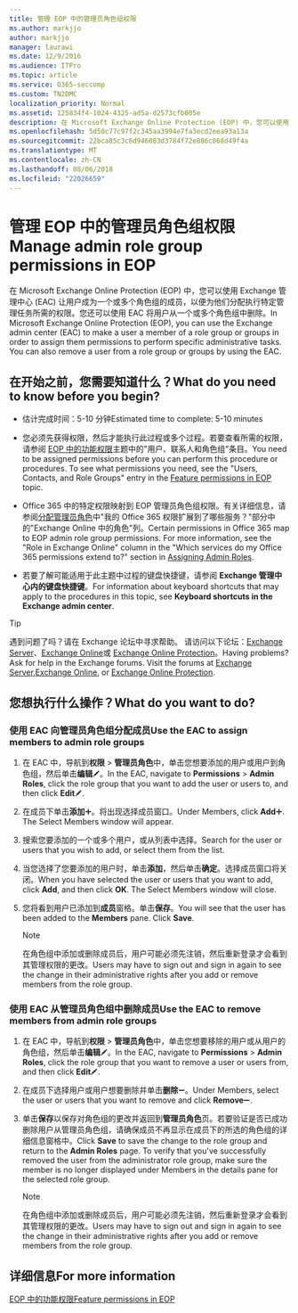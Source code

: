 ```yaml
---
title: 管理 EOP 中的管理员角色组权限
ms.author: markjjo
author: markjjo
manager: laurawi
ms.date: 12/9/2016
ms.audience: ITPro
ms.topic: article
ms.service: O365-seccomp
ms.custom: TN2DMC
localization_priority: Normal
ms.assetid: 125834f4-1024-4325-ad5a-d2573cfb005e
description: 在 Microsoft Exchange Online Protection (EOP) 中，您可以使用 Exchange 管理中心 (EAC) 让用户成为一个或多个角色组的成员，以便为他们分配执行特定管理任务所需的权限。您还可以使用 EAC 将用户从一个或多个角色组中删除。
ms.openlocfilehash: 5d50c77c97f2c345aa3994e7fa3ecd2eea93a13a
ms.sourcegitcommit: 22bca85c3c6d946083d3784f72e886c068d49f4a
ms.translationtype: MT
ms.contentlocale: zh-CN
ms.lasthandoff: 08/06/2018
ms.locfileid: "22026659"
---
```

# <a name="manage-admin-role-group-permissions-in-eop"></a><span data-ttu-id="fe045-104">管理 EOP 中的管理员角色组权限</span><span class="sxs-lookup"><span data-stu-id="fe045-104">Manage admin role group permissions in EOP</span></span>
  
<span data-ttu-id="fe045-p102">在 Microsoft Exchange Online Protection (EOP) 中，您可以使用 Exchange 管理中心 (EAC) 让用户成为一个或多个角色组的成员，以便为他们分配执行特定管理任务所需的权限。您还可以使用 EAC 将用户从一个或多个角色组中删除。</span><span class="sxs-lookup"><span data-stu-id="fe045-p102">In Microsoft Exchange Online Protection (EOP), you can use the Exchange admin center (EAC) to make a user a member of a role group or groups in order to assign them permissions to perform specific administrative tasks. You can also remove a user from a role group or groups by using the EAC.</span></span>
  
## <a name="what-do-you-need-to-know-before-you-begin"></a><span data-ttu-id="fe045-107">在开始之前，您需要知道什么？</span><span class="sxs-lookup"><span data-stu-id="fe045-107">What do you need to know before you begin?</span></span>

- <span data-ttu-id="fe045-108">估计完成时间：5-10 分钟</span><span class="sxs-lookup"><span data-stu-id="fe045-108">Estimated time to complete: 5-10 minutes</span></span>
    
- <span data-ttu-id="fe045-p103">您必须先获得权限，然后才能执行此过程或多个过程。若要查看所需的权限，请参阅 [EOP 中的功能权限](feature-permissions-in-eop.md)主题中的"用户、联系人和角色组"条目。</span><span class="sxs-lookup"><span data-stu-id="fe045-p103">You need to be assigned permissions before you can perform this procedure or procedures. To see what permissions you need, see the "Users, Contacts, and Role Groups" entry in the [Feature permissions in EOP](feature-permissions-in-eop.md) topic.</span></span> 
    
- <span data-ttu-id="fe045-p104">Office 365 中的特定权限映射到 EOP 管理员角色组权限。有关详细信息，请参阅[分配管理员角色](https://go.microsoft.com/fwlink/p/?LinkId=286708)中"我的 Office 365 权限扩展到了哪些服务？"部分中的"Exchange Online 中的角色"列。</span><span class="sxs-lookup"><span data-stu-id="fe045-p104">Certain permissions in Office 365 map to EOP admin role group permissions. For more information, see the "Role in Exchange Online" column in the "Which services do my Office 365 permissions extend to?" section in [Assigning Admin Roles](https://go.microsoft.com/fwlink/p/?LinkId=286708).</span></span>
    
- <span data-ttu-id="fe045-114">若要了解可能适用于此主题中过程的键盘快捷键，请参阅 **Exchange 管理中心内的键盘快捷键**。</span><span class="sxs-lookup"><span data-stu-id="fe045-114">For information about keyboard shortcuts that may apply to the procedures in this topic, see **Keyboard shortcuts in the Exchange admin center**.</span></span>
    
> [!TIP]
> <span data-ttu-id="fe045-p105">遇到问题了吗？请在 Exchange 论坛中寻求帮助。 请访问以下论坛：[Exchange Server](https://go.microsoft.com/fwlink/p/?linkId=60612)、[Exchange Online](https://go.microsoft.com/fwlink/p/?linkId=267542)或 [Exchange Online Protection](https://go.microsoft.com/fwlink/p/?linkId=285351)。</span><span class="sxs-lookup"><span data-stu-id="fe045-p105">Having problems? Ask for help in the Exchange forums. Visit the forums at [Exchange Server](https://go.microsoft.com/fwlink/p/?linkId=60612),[Exchange Online](https://go.microsoft.com/fwlink/p/?linkId=267542), or [Exchange Online Protection](https://go.microsoft.com/fwlink/p/?linkId=285351).</span></span> 
  
## <a name="what-do-you-want-to-do"></a><span data-ttu-id="fe045-118">您想执行什么操作？</span><span class="sxs-lookup"><span data-stu-id="fe045-118">What do you want to do?</span></span>

### <a name="use-the-eac-to-assign-members-to-admin-role-groups"></a><span data-ttu-id="fe045-119">使用 EAC 向管理员角色组分配成员</span><span class="sxs-lookup"><span data-stu-id="fe045-119">Use the EAC to assign members to admin role groups</span></span>

1. <span data-ttu-id="fe045-120">在 EAC 中，导航到**权限** \> **管理员角色**中，单击您想要添加的用户或用户到角色组，然后单击**编辑**![编辑图标](../media/ITPro-EAC-EditIcon.png)。</span><span class="sxs-lookup"><span data-stu-id="fe045-120">In the EAC, navigate to **Permissions** \> **Admin Roles**, click the role group that you want to add the user or users to, and then click **Edit**![Edit icon](../media/ITPro-EAC-EditIcon.png).</span></span>
    
2. <span data-ttu-id="fe045-p106">在成员下单击**添加**![添加图标](../media/ITPro-EAC-AddIcon.png)。将出现选择成员窗口。</span><span class="sxs-lookup"><span data-stu-id="fe045-p106">Under Members, click **Add**![Add Icon](../media/ITPro-EAC-AddIcon.png). The Select Members window will appear.</span></span>
    
3. <span data-ttu-id="fe045-123">搜索您要添加的一个或多个用户，或从列表中选择。</span><span class="sxs-lookup"><span data-stu-id="fe045-123">Search for the user or users that you wish to add, or select them from the list.</span></span>
    
4. <span data-ttu-id="fe045-p107">当您选择了您要添加的用户时，单击**添加**，然后单击**确定**。选择成员窗口将关闭。</span><span class="sxs-lookup"><span data-stu-id="fe045-p107">When you have selected the user or users that you want to add, click **Add**, and then click **OK**. The Select Members window will close.</span></span>
    
5. <span data-ttu-id="fe045-p108">您将看到用户已添加到**成员**窗格。单击**保存**。</span><span class="sxs-lookup"><span data-stu-id="fe045-p108">You will see that the user has been added to the **Members** pane. Click **Save**.</span></span>
    
    > [!NOTE]
    > <span data-ttu-id="fe045-128">在角色组中添加或删除成员后，用户可能必须先注销，然后重新登录才会看到其管理权限的更改。</span><span class="sxs-lookup"><span data-stu-id="fe045-128">Users may have to sign out and sign in again to see the change in their administrative rights after you add or remove members from the role group.</span></span> 
  
### <a name="use-the-eac-to-remove-members-from-admin-role-groups"></a><span data-ttu-id="fe045-129">使用 EAC 从管理员角色组中删除成员</span><span class="sxs-lookup"><span data-stu-id="fe045-129">Use the EAC to remove members from admin role groups</span></span>

1. <span data-ttu-id="fe045-130">在 EAC 中，导航到**权限** \> **管理员角色**中，单击您想要移除的用户或从用户的角色组，然后单击**编辑**![编辑图标](../media/ITPro-EAC-EditIcon.png)。</span><span class="sxs-lookup"><span data-stu-id="fe045-130">In the EAC, navigate to **Permissions** \> **Admin Roles**, click the role group that you want to remove a user or users from, and then click **Edit**![Edit icon](../media/ITPro-EAC-EditIcon.png).</span></span>
    
2. <span data-ttu-id="fe045-131">在成员下选择用户或用户想要删除并单击**删除**![删除图标](../media/ITPro-EAC-RemoveIcon.png)。</span><span class="sxs-lookup"><span data-stu-id="fe045-131">Under Members, select the user or users that you want to remove and click **Remove**![Remove icon](../media/ITPro-EAC-RemoveIcon.png).</span></span>
    
3. <span data-ttu-id="fe045-p109">单击**保存**以保存对角色组的更改并返回到**管理员角色**页。若要验证是否已成功删除用户从管理员角色组，请确保成员不再显示在成员下的所选的角色组的详细信息窗格中。</span><span class="sxs-lookup"><span data-stu-id="fe045-p109">Click **Save** to save the change to the role group and return to the **Admin Roles** page. To verify that you've successfully removed the user from the administrator role group, make sure the member is no longer displayed under Members in the details pane for the selected role group.</span></span> 
    
    > [!NOTE]
    > <span data-ttu-id="fe045-134">在角色组中添加或删除成员后，用户可能必须先注销，然后重新登录才会看到其管理权限的更改。</span><span class="sxs-lookup"><span data-stu-id="fe045-134">Users may have to sign out and sign in again to see the change in their administrative rights after you add or remove members from the role group.</span></span> 
  
## <a name="for-more-information"></a><span data-ttu-id="fe045-135">详细信息</span><span class="sxs-lookup"><span data-stu-id="fe045-135">For more information</span></span>

[<span data-ttu-id="fe045-136">EOP 中的功能权限</span><span class="sxs-lookup"><span data-stu-id="fe045-136">Feature permissions in EOP</span></span>](feature-permissions-in-eop.md)
  

